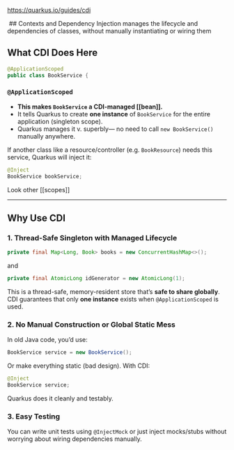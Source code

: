 https://quarkus.io/guides/cdi

 ## Contexts and Dependency Injection
manages the lifecycle and dependencies of classes, without manually instantiating or wiring them
##  What CDI Does Here

```java
@ApplicationScoped
public class BookService {
```

### `@ApplicationScoped`
- **This makes `BookService` a CDI-managed [[bean]].**
- It tells Quarkus to create **one instance** of `BookService` for the entire application (singleton scope).
- Quarkus manages it v. superbly— no need to call `new BookService()` manually anywhere.

If another class like a resource/controller (e.g. `BookResource`) needs this service, Quarkus will inject it:

```java
@Inject
BookService bookService;
```

Look other [[scopes]]

---


## Why Use CDI

### 1. **Thread-Safe Singleton with Managed Lifecycle**

```java
private final Map<Long, Book> books = new ConcurrentHashMap<>();
```
and
```java
private final AtomicLong idGenerator = new AtomicLong(1);
```
This is a thread-safe, memory-resident store that’s **safe to share globally**. CDI guarantees that only **one instance** exists when `@ApplicationScoped` is used.
### 2. **No Manual Construction or Global Static Mess**
In old Java code, you’d use:
```java
BookService service = new BookService();
```
Or make everything static (bad design). With CDI:
```java
@Inject
BookService service;
```
Quarkus does it cleanly and testably.
### 3. **Easy Testing**
You can write unit tests using `@InjectMock` or just inject mocks/stubs without worrying about wiring dependencies manually.
